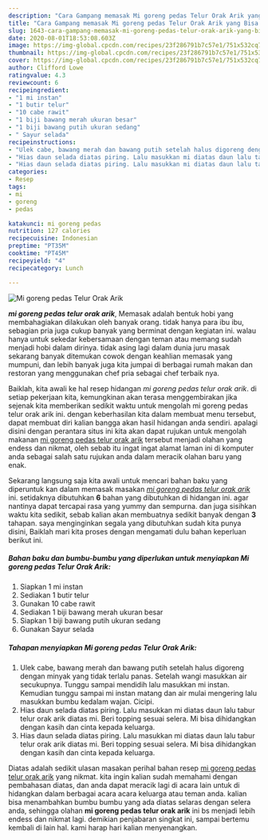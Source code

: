 ```yaml
---
description: "Cara Gampang memasak Mi goreng pedas Telur Orak Arik yang Bisa Manjain Lidah"
title: "Cara Gampang memasak Mi goreng pedas Telur Orak Arik yang Bisa Manjain Lidah"
slug: 1643-cara-gampang-memasak-mi-goreng-pedas-telur-orak-arik-yang-bisa-manjain-lidah
date: 2020-08-01T18:53:08.603Z
image: https://img-global.cpcdn.com/recipes/23f286791b7c57e1/751x532cq70/mi-goreng-pedas-telur-orak-arik-foto-resep-utama.jpg
thumbnail: https://img-global.cpcdn.com/recipes/23f286791b7c57e1/751x532cq70/mi-goreng-pedas-telur-orak-arik-foto-resep-utama.jpg
cover: https://img-global.cpcdn.com/recipes/23f286791b7c57e1/751x532cq70/mi-goreng-pedas-telur-orak-arik-foto-resep-utama.jpg
author: Clifford Lowe
ratingvalue: 4.3
reviewcount: 6
recipeingredient:
- "1 mi instan"
- "1 butir telur"
- "10 cabe rawit"
- "1 biji bawang merah ukuran besar"
- "1 biji bawang putih ukuran sedang"
- " Sayur selada"
recipeinstructions:
- "Ulek cabe, bawang merah dan bawang putih setelah halus digoreng dengan minyak yang tidak terlalu panas. Setelah wangi masukkan air secukupnya. Tunggu sampai mendidih lalu masukkan mi instan. Kemudian tunggu sampai mi instan matang dan air mulai mengering lalu masukkan bumbu kedalam wajan. Cicipi."
- "Hias daun selada diatas piring. Lalu masukkan mi diatas daun lalu tabur telur orak arik diatas mi. Beri topping sesuai selera. Mi bisa dihidangkan dengan kasih dan cinta kepada keluarga."
- "Hias daun selada diatas piring. Lalu masukkan mi diatas daun lalu tabur telur orak arik diatas mi. Beri topping sesuai selera. Mi bisa dihidangkan dengan kasih dan cinta kepada keluarga."
categories:
- Resep
tags:
- mi
- goreng
- pedas

katakunci: mi goreng pedas 
nutrition: 127 calories
recipecuisine: Indonesian
preptime: "PT35M"
cooktime: "PT45M"
recipeyield: "4"
recipecategory: Lunch

---
```



![Mi goreng pedas Telur Orak Arik](https://img-global.cpcdn.com/recipes/23f286791b7c57e1/751x532cq70/mi-goreng-pedas-telur-orak-arik-foto-resep-utama.jpg)

<b><i>mi goreng pedas telur orak arik</i></b>, Memasak adalah bentuk hobi yang membahagiakan dilakukan oleh banyak orang. tidak hanya para ibu ibu, sebagian pria juga cukup banyak yang berminat dengan kegiatan ini. walau hanya untuk sekedar kebersamaan dengan teman atau memang sudah menjadi hobi dalam dirinya. tidak asing lagi dalam dunia juru masak sekarang banyak ditemukan cowok dengan keahlian memasak yang mumpuni, dan lebih banyak juga kita jumpai di berbagai rumah makan dan restoran yang menggunakan chef pria sebagai chef terbaik nya.

Baiklah, kita awali ke hal resep hidangan <i>mi goreng pedas telur orak arik</i>. di setiap pekerjaan kita, kemungkinan akan terasa menggembirakan jika sejenak kita memberikan sedikit waktu untuk mengolah mi goreng pedas telur orak arik ini. dengan keberhasilan kita dalam membuat menu tersebut, dapat membuat diri kalian bangga akan hasil hidangan anda sendiri. apalagi disini dengan perantara situs ini kita akan dapat rujukan untuk mengolah makanan <u>mi goreng pedas telur orak arik</u> tersebut menjadi olahan yang endess dan nikmat, oleh sebab itu ingat ingat alamat laman ini di komputer anda sebagai salah satu rujukan anda dalam meracik olahan baru yang enak.




Sekarang langsung saja kita awali untuk mencari bahan baku yang diperuntuk kan dalam memasak masakan <u><i>mi goreng pedas telur orak arik</i></u> ini. setidaknya dibutuhkan <b>6</b> bahan yang dibutuhkan di hidangan ini. agar nantinya dapat tercapai rasa yang yummy dan sempurna. dan juga sisihkan waktu kita sedikit, sebab kalian akan membuatnya sedikit banyak dengan <b>3</b> tahapan. saya menginginkan segala yang dibutuhkan sudah kita punya disini, Baiklah mari kita proses dengan mengamati dulu bahan keperluan berikut ini.

<!--inarticleads1-->

##### Bahan baku dan bumbu-bumbu yang diperlukan untuk menyiapkan Mi goreng pedas Telur Orak Arik:

1. Siapkan 1 mi instan
1. Sediakan 1 butir telur
1. Gunakan 10 cabe rawit
1. Sediakan 1 biji bawang merah ukuran besar
1. Siapkan 1 biji bawang putih ukuran sedang
1. Gunakan  Sayur selada




<!--inarticleads2-->

##### Tahapan menyiapkan Mi goreng pedas Telur Orak Arik:

1. Ulek cabe, bawang merah dan bawang putih setelah halus digoreng dengan minyak yang tidak terlalu panas. Setelah wangi masukkan air secukupnya. Tunggu sampai mendidih lalu masukkan mi instan. Kemudian tunggu sampai mi instan matang dan air mulai mengering lalu masukkan bumbu kedalam wajan. Cicipi.
1. Hias daun selada diatas piring. Lalu masukkan mi diatas daun lalu tabur telur orak arik diatas mi. Beri topping sesuai selera. Mi bisa dihidangkan dengan kasih dan cinta kepada keluarga.
1. Hias daun selada diatas piring. Lalu masukkan mi diatas daun lalu tabur telur orak arik diatas mi. Beri topping sesuai selera. Mi bisa dihidangkan dengan kasih dan cinta kepada keluarga.




Diatas adalah sedikit ulasan masakan perihal bahan resep <u>mi goreng pedas telur orak arik</u> yang nikmat. kita ingin kalian sudah memahami dengan pembahasan diatas, dan anda dapat meracik lagi di acara lain untuk di hidangkan dalam berbagai acara acara keluarga atau teman anda. kalian bisa menambahkan bumbu bumbu yang ada diatas selaras dengan selera anda, sehingga olahan <b>mi goreng pedas telur orak arik</b> ini bs menjadi lebih endess dan nikmat lagi. demikian penjabaran singkat ini, sampai bertemu kembali di lain hal. kami harap hari kalian menyenangkan.
